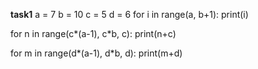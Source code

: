 **task1**
a = 7
b = 10
c = 5
d = 6
for i in range(a, b+1):
    print(i)

for n in range(c*(a-1), c*b, c):
    print(n+c)

for m in range(d*(a-1), d*b, d):
    print(m+d)

